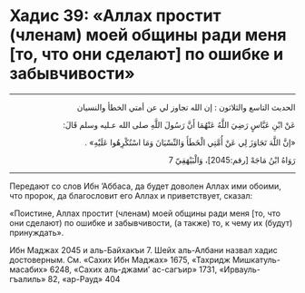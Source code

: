 <h1 class="hadith-header">Хадис 39: «Аллах простит (членам) моей общины ради меня [то, что они сделают] по ошибке и забывчивости» </h1>

<hr>

<p class="arabic-text" dir="rtl">
الحديث التاسع والثلاثون :
إن الله تجاوز لي عن أمتي الخطأ والنسيان
</p>

<p class="arabic-text" dir="rtl">
عَنْ ابْنِ عَبَّاسٍ رَضِيَ اللَّهُ عَنْهُمَا أَنَّ رَسُولَ اللَّهِ صلى الله عـليه وسلم قَالَ: 
</p>

<p class="arabic-text" dir="rtl">
«إنَّ اللَّهَ تَجَاوَزَ لِي عَنْ أُمَّتِي الْخَطَأَ وَالنِّسْيَانَ وَمَا اسْتُكْرِهُوا عَلَيْهِ» . 
</p>

<p class="arabic-subtext" dir="rtl">
رَوَاهُ ابْنُ مَاجَهْ [رقم:2045]، وَالْبَيْهَقِيّ 7 
</p>

<hr>

<p class="russian-text">
Передают со слов Ибн ’Аббаса, да будет доволен Аллах ими обоими, что пророк, да благословит его Аллах и приветствует, сказал: 
</p>

<p class="russian-text">
«Поистине, Аллах простит (членам) моей общины ради меня [то, что они сделают) по ошибке и забывчивости, (а также) то, к чему их (будут) принуждать».
</p>

<p class="russian-subtext">
Ибн Маджах 2045 и аль-Байхакъи 7. Шейх аль-Албани назвал хадис достоверным. См. «Сахих Ибн Маджах» 1675, «Тахридж Мишкатуль-масабих» 6248, «Сахих аль-джами’ ас-сагъир» 1731, «Ирвауль-гъалиль» 82, «ар-Рауд» 404
</p>